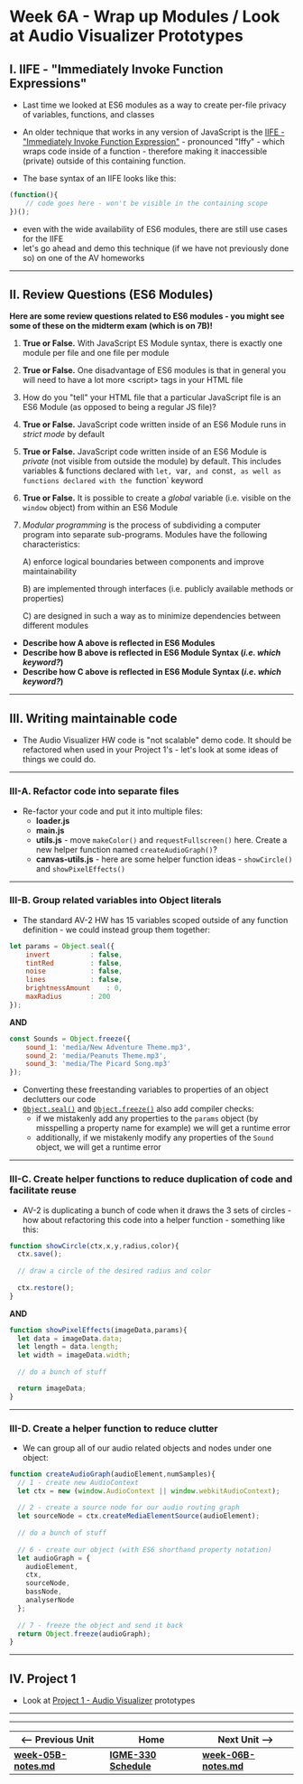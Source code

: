# Week 6A - Wrap up Modules / Look at Audio Visualizer Prototypes

## I. IIFE - "Immediately Invoke Function Expressions"

- Last time we looked at ES6 modules as a way to create per-file privacy of variables, functions, and classes
- An older technique that works in any version of JavaScript is the [IIFE - "Immediately Invoke Function Expression"](https://developer.mozilla.org/en-US/docs/Glossary/IIFE) - pronounced "Iffy" - which wraps code inside of a function - therefore making it inaccessible (private) outside of this containing function.

- The base syntax of an IIFE looks like this:

```js
(function(){
    // code goes here - won't be visible in the containing scope
})();
```

- even with the wide availability of ES6 modules, there are still use cases for the IIFE
- let's go ahead and demo this technique (if we have not previously done so) on one of the AV homeworks

<hr>

## II. Review Questions (ES6 Modules) <a id="review-questions"></a>

**Here are some review questions related to ES6 modules - you might see some of these on the midterm exam (which is on 7B)!**

1) **True or False.** With JavaScript ES Module syntax, there is exactly one module per file and one file per module

2) **True or False.** One disadvantage of ES6 modules is that in general you will need to have a lot more &lt;script> tags in your HTML file

3) How do you "tell" your HTML file that a particular JavaScript file is an ES6 Module (as opposed to being a regular JS file)? 

4) **True or False.** JavaScript code written inside of an ES6 Module runs in *strict mode* by default

5) **True or False.** JavaScript code written inside of an ES6 Module is *private* (not visible from outside the module) by default. This includes variables & functions declared with `let, `var`, and `const`, as well as functions declared with the `function` keyword

6) **True or False.** It is possible to create a *global* variable (i.e. visible on the `window` object) from within an ES6 Module

7) *Modular programming* is the process of subdividing a computer program into separate sub-programs. Modules have the following characteristics:

    A) enforce logical boundaries between components and improve maintainability
  
    B) are implemented through interfaces (i.e. publicly available methods or properties)
  
    C) are designed in such a way as to minimize dependencies between different modules

- **Describe how A above is reflected in ES6 Modules**
- **Describe how B above is reflected in ES6 Module Syntax (*i.e. which keyword?*)**
- **Describe how C above is reflected in ES6 Module Syntax (*i.e. which keyword?*)**

<hr>

## III. Writing maintainable code

- The Audio Visualizer HW code is "not scalable" demo code. It should be refactored when used in your Project 1's - let's look at some ideas of things we could do.

<hr>

### III-A. Refactor code into separate files

- Re-factor your code and put it into multiple files:
  - **loader.js**
  - **main.js**
  - **utils.js** - move `makeColor()` and `requestFullscreen()` here. Create a new helper function named `createAudioGraph()`?
  - **canvas-utils.js** - here are some helper function ideas - `showCircle()` and `showPixelEffects()`

<hr>

### III-B. Group related variables into Object literals

- The standard AV-2 HW has 15 variables scoped outside of any function definition - we could instead group them together:

```js
let params = Object.seal({
	invert 			: false,
	tintRed 		: false, 
	noise 			: false, 
	lines 			: false,
	brightnessAmount 	: 0,
	maxRadius		: 200
});
```

**AND**

```js
const Sounds = Object.freeze({
	sound_1: 'media/New Adventure Theme.mp3',
	sound_2: 'media/Peanuts Theme.mp3',
	sound_3: 'media/The Picard Song.mp3'
});
```

- Converting these freestanding variables to properties of an object declutters our code
- [`Object.seal()`](https://developer.mozilla.org/en-US/docs/Web/JavaScript/Reference/Global_Objects/Object/seal) and [`Object.freeze()`](https://developer.mozilla.org/en-US/docs/Web/JavaScript/Reference/Global_Objects/Object/freeze) also add compiler checks:
  - if we mistakenly add any properties to the `params` object (by misspelling a property name for example) we will get a runtime error
  - additionally, if we mistakenly modify any properties of the `Sound` object, we will get a runtime error

<hr>

### III-C. Create helper functions to reduce duplication of code and facilitate reuse

- AV-2 is duplicating a bunch of code when it draws the 3 sets of circles - how about refactoring this code into a helper function - something like this:

```js
function showCircle(ctx,x,y,radius,color){
  ctx.save();
  
  // draw a circle of the desired radius and color
  
  ctx.restore();
}
```

**AND**

```js
function showPixelEffects(imageData,params){
  let data = imageData.data;
  let length = data.length;
  let width = imageData.width;
	
  // do a bunch of stuff

  return imageData;
}
```


<hr>
  
### III-D. Create a helper function to reduce clutter

- We can group all of our audio related objects and nodes under one object:

```js
function createAudioGraph(audioElement,numSamples){
  // 1 - create new AudioContext
  let ctx = new (window.AudioContext || window.webkitAudioContext);
	
  // 2 - create a source node for our audio routing graph
  let sourceNode = ctx.createMediaElementSource(audioElement); 
	
  // do a bunch of stuff
	
  // 6 - create our object (with ES6 shorthand property notation)
  let audioGraph = {
    audioElement,
    ctx,
    sourceNode,
    bassNode,
    analyserNode
  };
	
  // 7 - freeze the object and send it back
  return Object.freeze(audioGraph);
}
```

<hr>

## IV. Project 1
- Look at [Project 1 - Audio Visualizer](../projects/project-1.md) prototypes



<hr><hr>

| <-- Previous Unit | Home | Next Unit -->
| --- | --- | --- 
| [**week-05B-notes.md**](week-05B-notes.md)     |  [**IGME-330 Schedule**](../schedule.md) | [**week-06B-notes.md**](week-06B-notes.md)
